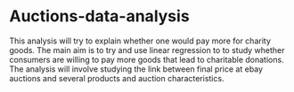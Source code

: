 # Auctions-data-analysis
This analysis will try to explain whether one would pay more for charity goods. The main aim is to try and use linear regression to to study whether consumers are willing to pay more goods that lead to charitable donations. The analysis will involve studying the link between final price at ebay auctions and several products and auction characteristics.
